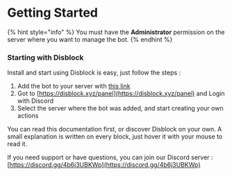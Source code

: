 # Getting Started

{% hint style="info" %}
You must have the **Administrator** permission on the server where you want to manage the bot.&#x20;
{% endhint %}

### Starting with Disblock

Install and start using Disblock is easy, just follow the steps :

1. Add the bot to your server with [this link](https://discord.com/oauth2/authorize?client\_id=903324635108634654\&permissions=1497231519487\&redirect\_uri=http%3A%2F%2Fdisblock.xyz%2Fbot\_added\&response\_type=code\&scope=identify%20guilds%20bot%20applications.commands)
2. Got to [https://disblock.xyz/panel](https://disblock.xyz/panel) and Login with Discord
3. Select the server where the bot was added, and start creating your own actions

You can read this documentation first, or discover Disblock on your own. A small explanation is written on every block, just hover it with your mouse to read it.

If you need support or have questions, you can join our Discord server : [https://discord.gg/4b6j3UBKWp](https://discord.gg/4b6j3UBKWp)
